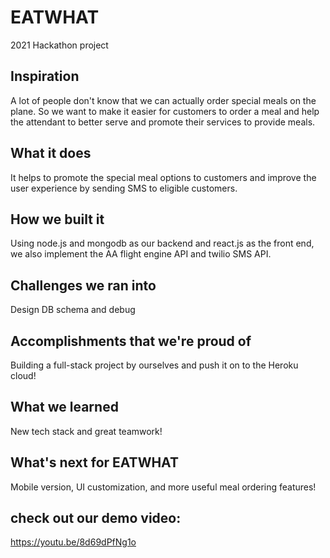# EATWHAT
2021 Hackathon project

## Inspiration
A lot of people don't know that we can actually order special meals on the plane.  So we want to make it easier for customers to order a meal and help the attendant to better serve and promote their services to provide meals.
## What it does
It helps to promote the special meal options to customers and improve the user experience by sending SMS to eligible customers.
## How we built it
Using node.js and mongodb as our backend and react.js as the front end, we also implement the AA flight engine API and twilio SMS API.
## Challenges we ran into
Design DB schema and debug
## Accomplishments that we're proud of
Building a full-stack project by ourselves and push it on to the Heroku cloud!
## What we learned
New tech stack and great teamwork!
## What's next for EATWHAT
Mobile version, UI customization, and more useful meal ordering features!
## check out our demo video:
https://youtu.be/8d69dPfNg1o
